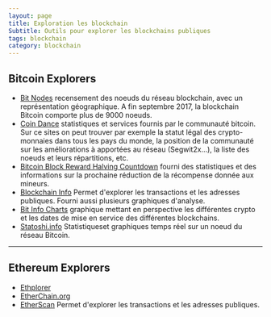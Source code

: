 ```yaml
---
layout: page
title: Exploration les blockchain
Subtitle: Outils pour explorer les blockchains publiques
tags: blockchain
category: blockchain
---
```


## Bitcoin Explorers

- [Bit Nodes](https://bitnodes.21.co/) recensement des noeuds du réseau blockchain, avec un représentation géographique. A fin septembre 2017, la blockchain Bitcoin comporte plus de 9000 noeuds.
- [Coin Dance](https://coin.dance/resources) statistiques et services fournis par le communauté bitcoin. Sur ce sites on peut trouver par exemple la statut légal des crypto-monnaies dans tous les pays du monde, la position de la communauté sur les améliorations à apportées au réseau (Segwit2x...), la liste des noeuds et leurs répartitions, etc.
- [Bitcoin Block Reward Halving Countdown](http://www.bitcoinblockhalf.com/) fourni des statistiques et des informations sur la prochaine réduction de la récompense donnée aux mineurs.
- [Blockchain Info](https://blockchain.info) Permet d'explorer les transactions et les adresses publiques. Fourni aussi plusieurs graphiques d'analyse.
- [Bit Info Charts](https://bitinfocharts.com/cryptocurrency-charts.html) graphique mettant en perspective les différentes crypto et les dates de mise en service des différentes blockchains.
- [Statoshi.info](https://statoshi.info) Statistiqueset graphiques temps réel sur un noeud du réseau Bitcoin.

---

## Ethereum Explorers

- [Ethplorer](https://ethplorer.io/)
- [EtherChain.org](https://etherchain.org/)
- [EtherScan](https://etherscan.io/txs) Permet d'explorer les transactions et les adresses publiques.
